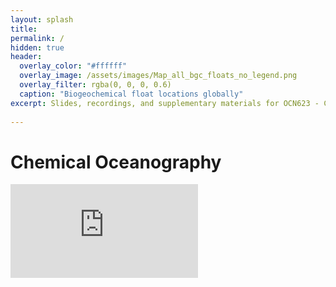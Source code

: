 ```yaml
---
layout: splash
title:  
permalink: /
hidden: true
header:
  overlay_color: "#ffffff"
  overlay_image: /assets/images/Map_all_bgc_floats_no_legend.png
  overlay_filter: rgba(0, 0, 0, 0.6)
  caption: "Biogeochemical float locations globally"
excerpt: Slides, recordings, and supplementary materials for OCN623 - Chemical Oceanography at the University of Hawaiʻi at Mānoa
  
---
```

# Chemical Oceanography

<embed src="https://sethbushinsky.github.io/OCN623_Chemical_Oceanography/assets/pdfs/OCN_623_Syllabus_2025_v1.pdf" type="application/pdf" />
